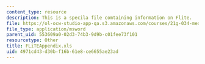 ```yaml
---
content_type: resource
description: This is a specila file comtaining information on Flite.
file: https://ol-ocw-studio-app-qa.s3.amazonaws.com/courses/21g-034-media-education-and-the-marketplace-fall-2005/4971cd43d30bf16b61e8ce6655ae23ad_FLiTEAppendix.xls
file_type: application/msword
parent_uid: 553609a0-02d3-74b3-9d9b-c01fee73f101
resourcetype: Other
title: FLiTEAppendix.xls
uid: 4971cd43-d30b-f16b-61e8-ce6655ae23ad
---
```

